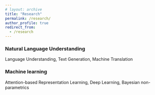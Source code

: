 ```yaml
---
# layout: archive
title: "Research"
permalink: /research/
author_profile: true
redirect_from:
  - /research
---
```


### Natural Language Understanding
Language Understanding, Text Generation, Machine Translation

### Machine learning
 Attention-based Representation Learning, Deep Learning, Bayesian non-parametrics
